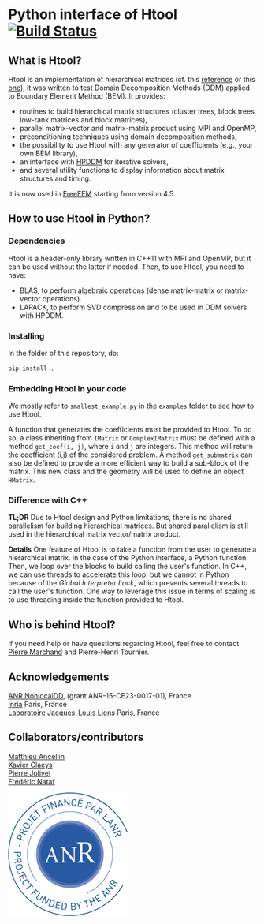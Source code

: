 # Python interface of Htool [![Build Status](https://travis-ci.com/htool-ddm/htool_python.svg?branch=master)](https://travis-ci.com/htool-ddm/htool_python)

## What is Htool?

Htool is an implementation of hierarchical matrices (cf. this [reference](http://www.springer.com/gp/book/9783662473238) or this [one](http://www.springer.com/gp/book/9783540771463)), it was written to test Domain Decomposition Methods (DDM) applied to Boundary Element Method (BEM). It provides:

* routines to build hierarchical matrix structures (cluster trees, block trees, low-rank matrices and block matrices),
* parallel matrix-vector and matrix-matrix product using MPI and OpenMP,
* preconditioning techniques using domain decomposition methods,
* the possibility to use Htool with any generator of coefficients (e.g., your own BEM library),
* an interface with [HPDDM](https://github.com/hpddm/hpddm) for iterative solvers,
* and several utility functions to display information about matrix structures and timing.

It is now used in [FreeFEM](https://freefem.org) starting from version 4.5.

## How to use Htool in Python?

### Dependencies

Htool is a header-only library written in C++11 with MPI and OpenMP, but it can be used without the latter if needed. Then, to use Htool, you need to have:

* BLAS, to perform algebraic operations (dense matrix-matrix or matrix-vector operations).
* LAPACK, to perform SVD compression and to be used in DDM solvers with HPDDM.

### Installing

In the folder of this repository, do:

```bash
pip install .
```

### Embedding Htool in your code

We mostly refer to `smallest_example.py` in the `examples` folder to see how to use Htool.

A function that generates the coefficients must be provided to Htool. To do so, a class inheriting from `IMatrix` or `ComplexIMatrix` must be defined with a method `get_coef(i, j)`, where `i` and `j` are integers. This method will return the coefficient (i,j) of the considered problem. A method `get_submatrix` can also be defined to provide a more efficient way to build a sub-block of the matrix. This new class and the geometry will be used to define an object `HMatrix`.

### Difference with C++

**TL;DR** Due to Htool design and Python limitations, there is no shared parallelism for building hierarchical matrices. But shared parallelism is still used in the hierarchical matrix vector/matrix product.

**Details** One feature of Htool is to take a function from the user to generate a hierarchical matrix. In the case of the Python interface, a Python function. Then, we loop over the blocks to build calling the user's function. In C++, we can use threads to accelerate this loop, but we cannot in Python because of the *Global Interpreter Lock*, which prevents several threads to call the user's function. One way to leverage this issue in terms of scaling is to use threading inside the function provided to Htool.

## Who is behind Htool?

If you need help or have questions regarding Htool, feel free to contact [Pierre Marchand](https://www.ljll.math.upmc.fr/marchandp/) and Pierre-Henri Tournier.

## Acknowledgements

[ANR NonlocalDD](https://www.ljll.math.upmc.fr/~claeys/nonlocaldd/index.html), (grant ANR-15-CE23-0017-01), France  
[Inria](http://www.inria.fr/en/) Paris, France  
[Laboratoire Jacques-Louis Lions](https://www.ljll.math.upmc.fr/en/) Paris, France  

## Collaborators/contributors

[Matthieu Ancellin](https://ancell.in)  
[Xavier Claeys](https://www.ljll.math.upmc.fr/~claeys/)  
[Pierre Jolivet](http://jolivet.perso.enseeiht.fr/)  
[Frédéric Nataf](https://www.ljll.math.upmc.fr/nataf/)

![ANR NonlocalDD](figures/anr_nonlocaldd.png)
